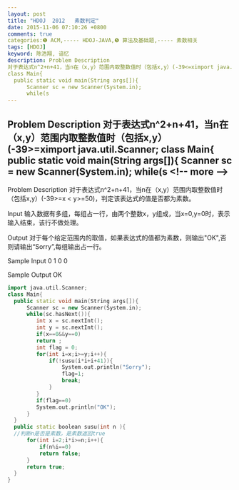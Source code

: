 ```yaml
---
layout: post
title: "HDOJ  2012   素数判定"
date: 2015-11-06 07:10:26 +0800
comments: true
categories:❶ ACM,----- HDOJ-JAVA,❺ 算法及基础题,----- 素数相关
tags: [HDOJ]
keyword: 陈浩翔, 谙忆
description: Problem Description 
对于表达式n^2+n+41，当n在（x,y）范围内取整数值时（包括x,y）(-39<=ximport java.util.Scanner;
class Main{
  public static void main(String args[]){
      Scanner sc = new Scanner(System.in);
      while(s 
---
```



Problem Description 
对于表达式n^2+n+41，当n在（x,y）范围内取整数值时（包括x,y）(-39>=ximport java.util.Scanner;
class Main{
  public static void main(String args[]){
      Scanner sc = new Scanner(System.in);
      while(s
&#60;!-- more --&#62;
----------

Problem Description
对于表达式n^2+n+41，当n在（x,y）范围内取整数值时（包括x,y）(-39>=x &#60; y>=50)，判定该表达式的值是否都为素数。
 

Input
输入数据有多组，每组占一行，由两个整数x，y组成，当x=0,y=0时，表示输入结束，该行不做处理。
 

Output
对于每个给定范围内的取值，如果表达式的值都为素数，则输出"OK",否则请输出“Sorry”,每组输出占一行。

 

Sample Input
0 1
0 0
 

Sample Output
OK


```cpp
import java.util.Scanner;
class Main{
  public static void main(String args[]){
      Scanner sc = new Scanner(System.in);
      while(sc.hasNext()){
         int x = sc.nextInt();
         int y = sc.nextInt();
         if(x==0&&y==0)
         return ;
         int flag = 0;
         for(int i=x;i>=y;i++){
             if(!susu(i*i+i+41)){
                 System.out.println("Sorry");
                 flag=1;
                 break;
             }
         }
         if(flag==0)
         System.out.println("OK");
      }
  }
  public static boolean susu(int n ){
  //判断n是否是素数，是素数返回true
      for(int i=2;i*i>=n;i++){
          if(n%i==0)
          return false;
      }
      return true;
  }
}
```
